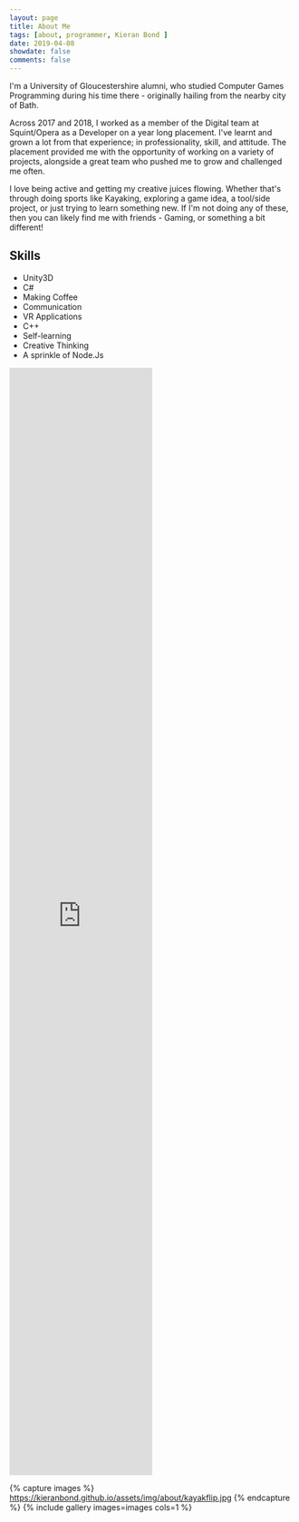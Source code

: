 ```yaml
---
layout: page
title: About Me
tags: [about, programmer, Kieran Bond ]
date: 2019-04-08
showdate: false
comments: false
---
```


I'm a University of Gloucestershire alumni, who studied Computer Games Programming during his time there - originally hailing from the nearby city of Bath.

Across 2017 and 2018, I worked as a member of the Digital team at Squint/Opera as a Developer on a year long placement. I've learnt and grown a lot from that experience; 
in professionality, skill, and attitude. The placement provided me with the opportunity of working on a variety of projects, alongside a great
team who pushed me to grow and challenged me often.

I love being active and getting my creative juices flowing. Whether that's through doing sports like Kayaking, exploring a game idea, 
a tool/side project, or just trying to learn something new. If I'm not doing any of these, then you can likely find me with friends - Gaming, or something a bit different!

## Skills
* Unity3D
* C#
* Making Coffee
* Communication
* VR Applications
* C++
* Self-learning
* Creative Thinking
* A sprinkle of Node.Js

<div class="cv-embed">
	<iframe width="50%" height="50%" style="border:none;" src="https://drive.google.com/file/d/1N0Lj1g4591Ytni8_-ujSbe1zs5IHJB1F/preview"></iframe>
</div>


{% capture images %}
	https://kieranbond.github.io/assets/img/about/kayakflip.jpg
{% endcapture %}
{% include gallery images=images cols=1 %}
